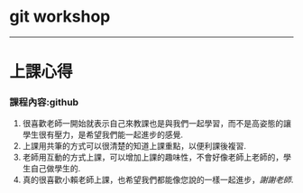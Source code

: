 # git workshop
***

# 上課心得
### 課程內容:**github**

1. 很喜歡老師一開始就表示自己來教課也是與我們一起學習，而不是高姿態的讓學生很有壓力，是希望我們能一起進步的感覺.
1. 上課用共筆的方式可以很清楚的知道上課重點，以便利課後複習.
1. 老師用互動的方式上課，可以增加上課的趣味性，不會好像老師上老師的，學生自己做學生的.
1. 真的很喜歡小賴老師上課，也希望我們都能像您說的一樣一起進步，_謝謝老師_.



